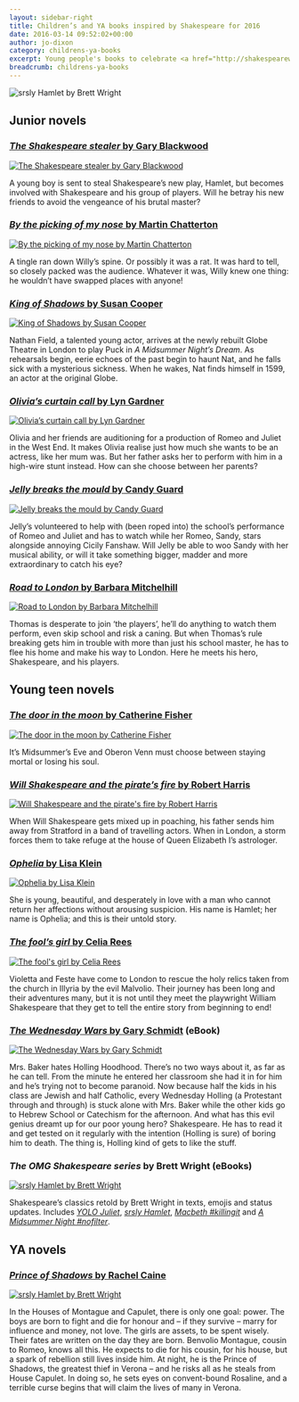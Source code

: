 ```yaml
---
layout: sidebar-right
title: Children’s and YA books inspired by Shakespeare for 2016
date: 2016-03-14 09:52:02+00:00
author: jo-dixon
category: childrens-ya-books
excerpt: Young people's books to celebrate <a href="http://shakespeareweek.org.uk/">Shakespeare Week</a>, which runs from 14-20 March.
breadcrumb: childrens-ya-books
---
```

![srsly Hamlet by Brett Wright](/images/featured/featured-srsly-hamlet.jpg)

## Junior novels

### [<cite>The Shakespeare stealer</cite> by Gary Blackwood](https://suffolk.spydus.co.uk/cgi-bin/spydus.exe/ENQ/OPAC/BIBENQ/9963374?QRY=CTIBIB%3C%20IRN(988496)&QRYTEXT=The%20Shakespeare%20stealer)

[![The Shakespeare stealer by Gary Blackwood](/images/article/the-shakespeare-stealer.jpg)](https://suffolk.spydus.co.uk/cgi-bin/spydus.exe/ENQ/OPAC/BIBENQ/9963374?QRY=CTIBIB%3C%20IRN(988496)&QRYTEXT=The%20Shakespeare%20stealer)

A young boy is sent to steal Shakespeare&#8217;s new play, Hamlet, but becomes involved with Shakespeare and his group of players. Will he betray his new friends to avoid the vengeance of his brutal master?

### [<cite>By the picking of my nose</cite> by Martin Chatterton](https://suffolk.spydus.co.uk/cgi-bin/spydus.exe/ENQ/OPAC/BIBENQ/9966038?QRY=CTIBIB%3C%20IRN(1093034)&QRYTEXT=By%20the%20picking%20of%20my%20nose)

[![By the picking of my nose by Martin Chatterton](/images/article/by-the-picking-of-my-nose.jpg)](https://suffolk.spydus.co.uk/cgi-bin/spydus.exe/ENQ/OPAC/BIBENQ/9963374?QRY=CTIBIB%3C%20IRN(988496)&QRYTEXT=The%20Shakespeare%20stealer)

A tingle ran down Willy&#8217;s spine. Or possibly it was a rat. It was hard to tell, so closely packed was the audience. Whatever it was, Willy knew one thing: he wouldn&#8217;t have swapped places with anyone!

### [<cite>King of Shadows</cite> by Susan Cooper](https://suffolk.spydus.co.uk/cgi-bin/spydus.exe/ENQ/OPAC/BIBENQ/9969405?QRY=CTIBIB%3C%20IRN(66965)&QRYTEXT=King%20of%20shadows)

[![King of Shadows by Susan Cooper](/images/article/king-of-shadows.jpg)](https://suffolk.spydus.co.uk/cgi-bin/spydus.exe/ENQ/OPAC/BIBENQ/9969405?QRY=CTIBIB%3C%20IRN(66965)&QRYTEXT=King%20of%20shadows)

Nathan Field, a talented young actor, arrives at the newly rebuilt Globe Theatre in London to play Puck in <cite>A Midsummer Night&#8217;s Dream</cite>. As rehearsals begin, eerie echoes of the past begin to haunt Nat, and he falls sick with a mysterious sickness. When he wakes, Nat finds himself in 1599, an actor at the original Globe.

### [<cite>Olivia’s curtain call</cite> by Lyn Gardner](https://suffolk.spydus.co.uk/cgi-bin/spydus.exe/ENQ/OPAC/BIBENQ/9973511?QRY=CTIBIB%3C%20IRN(21350504)&QRYTEXT=Olivia%27s%20curtain%20call)

[![Olivia’s curtain call by Lyn Gardner](/images/article/olivias-curtain-call.jpg)](https://suffolk.spydus.co.uk/cgi-bin/spydus.exe/ENQ/OPAC/BIBENQ/9973511?QRY=CTIBIB%3C%20IRN(21350504)&QRYTEXT=Olivia%27s%20curtain%20call)

Olivia and her friends are auditioning for a production of Romeo and Juliet in the West End. It makes Olivia realise just how much she wants to be an actress, like her mum was. But her father asks her to perform with him in a high-wire stunt instead. How can she choose between her parents?

### [<cite>Jelly breaks the mould</cite> by Candy Guard](https://suffolk.spydus.co.uk/cgi-bin/spydus.exe/ENQ/OPAC/BIBENQ/9979861?QRY=CTIBIB%3C%20IRN(56735994)&QRYTEXT=Jelly%20breaks%20the%20mould)

[![Jelly breaks the mould by Candy Guard](/images/article/jelly-breaks-the-mould.jpg)](https://suffolk.spydus.co.uk/cgi-bin/spydus.exe/ENQ/OPAC/BIBENQ/9979861?QRY=CTIBIB%3C%20IRN(56735994)&QRYTEXT=Jelly%20breaks%20the%20mould)

Jelly&#8217;s volunteered to help with (been roped into) the school&#8217;s performance of Romeo and Juliet and has to watch while her Romeo, Sandy, stars alongside annoying Cicily Fanshaw. Will Jelly be able to woo Sandy with her musical ability, or will it take something bigger, madder and more extraordinary to catch his eye?

### [<cite>Road to London</cite> by Barbara Mitchelhill](https://suffolk.spydus.co.uk/cgi-bin/spydus.exe/ENQ/OPAC/BIBENQ/9981585?QRY=CTIBIB%3C%20IRN(1468730)&QRYTEXT=Road%20to%20London)

[![Road to London by Barbara Mitchelhill](/images/article/road-to-london.jpg)](https://suffolk.spydus.co.uk/cgi-bin/spydus.exe/ENQ/OPAC/BIBENQ/9981585?QRY=CTIBIB%3C%20IRN(1468730)&QRYTEXT=Road%20to%20London)

Thomas is desperate to join &#8216;the players&#8217;, he&#8217;ll do anything to watch them perform, even skip school and risk a caning. But when Thomas&#8217;s rule breaking gets him in trouble with more than just his school master, he has to flee his home and make his way to London. Here he meets his hero, Shakespeare, and his players.

## Young teen novels

### [<cite>The door in the moon</cite> by Catherine Fisher](https://suffolk.spydus.co.uk/cgi-bin/spydus.exe/ENQ/OPAC/BIBENQ/9988231?QRY=CTIBIB%3C%20IRN(45622291)&QRYTEXT=The%20door%20in%20the%20moon)

[![The door in the moon by Catherine Fisher](/images/article/the-door-in-the-moon.jpg)](https://suffolk.spydus.co.uk/cgi-bin/spydus.exe/ENQ/OPAC/BIBENQ/9988231?QRY=CTIBIB%3C%20IRN(45622291)&QRYTEXT=The%20door%20in%20the%20moon)

It’s Midsummer’s Eve and Oberon Venn must choose between staying mortal or losing his soul.

### [<cite>Will Shakespeare and the pirate&#8217;s fire</cite> by Robert Harris](https://suffolk.spydus.co.uk/cgi-bin/spydus.exe/ENQ/OPAC/BIBENQ/9989987?QRY=CTIBIB%3C%20IRN(186253)&QRYTEXT=Will%20Shakespeare%20and%20the%20pirate%27s%20fire)

[![Will Shakespeare and the pirate's fire by Robert Harris](/images/article/will-shakespeare-and-the-pirates-fire.jpg)](https://suffolk.spydus.co.uk/cgi-bin/spydus.exe/ENQ/OPAC/BIBENQ/9989987?QRY=CTIBIB%3C%20IRN(186253)&QRYTEXT=Will%20Shakespeare%20and%20the%20pirate%27s%20fire)

When Will Shakespeare gets mixed up in poaching, his father sends him away from Stratford in a band of travelling actors. When in London, a storm forces them to take refuge at the house of Queen Elizabeth I&#8217;s astrologer.

### [<cite>Ophelia</cite> by Lisa Klein](https://suffolk.spydus.co.uk/cgi-bin/spydus.exe/ENQ/OPAC/BIBENQ/9992041?QRY=CTIBIB%3C%20IRN(114738)&QRYTEXT=Ophelia)

[![Ophelia by Lisa Klein](/images/article/ophelia.jpg)](https://suffolk.spydus.co.uk/cgi-bin/spydus.exe/ENQ/OPAC/BIBENQ/9992041?QRY=CTIBIB%3C%20IRN(114738)&QRYTEXT=Ophelia)

She is young, beautiful, and desperately in love with a man who cannot return her affections without arousing suspicion. His name is Hamlet; her name is Ophelia; and this is their untold story.

### [<cite>The fool&#8217;s girl</cite> by Celia Rees](https://suffolk.spydus.co.uk/cgi-bin/spydus.exe/ENQ/OPAC/BIBENQ/9993614?QRY=CTIBIB%3C%20IRN(124316)&QRYTEXT=The%20fool%27s%20girl)

[![The fool's girl by Celia Rees](/images/article/the-fools-girl.jpg)](https://suffolk.spydus.co.uk/cgi-bin/spydus.exe/ENQ/OPAC/BIBENQ/9993614?QRY=CTIBIB%3C%20IRN(124316)&QRYTEXT=The%20fool%27s%20girl)

Violetta and Feste have come to London to rescue the holy relics taken from the church in Illyria by the evil Malvolio. Their journey has been long and their adventures many, but it is not until they meet the playwright William Shakespeare that they get to tell the entire story from beginning to end!

### [<cite>The Wednesday Wars</cite> by Gary Schmidt](http://suffolklibraries.lib.overdrive.com/D28604DB-A015-41BA-93C3-5AC1BDEE0A51/10/50/en/ContentDetails.htm?id=95F4B1C9-7D3B-4D4A-854D-EA1243F4C0E2) (eBook)

[![The Wednesday Wars by Gary Schmidt](/images/article/the-wednesday-wars.jpg)](http://suffolklibraries.lib.overdrive.com/D28604DB-A015-41BA-93C3-5AC1BDEE0A51/10/50/en/ContentDetails.htm?id=95F4B1C9-7D3B-4D4A-854D-EA1243F4C0E2)

Mrs. Baker hates Holling Hoodhood. There&#8217;s no two ways about it, as far as he can tell. From the minute he entered her classroom she had it in for him and he&#8217;s trying not to become paranoid. Now because half the kids in his class are Jewish and half Catholic, every Wednesday Holling (a Protestant through and through) is stuck alone with Mrs. Baker while the other kids go to Hebrew School or Catechism for the afternoon. And what has this evil genius dreamt up for our poor young hero? Shakespeare. He has to read it and get tested on it regularly with the intention (Holling is sure) of boring him to death. The thing is, Holling kind of gets to like the stuff.

### <cite>The OMG Shakespeare series</cite> by Brett Wright (eBooks)

[![srsly Hamlet by Brett Wright](/images/article/srsly-hamlet.jpg)](http://suffolklibraries.lib.overdrive.com/D28604DB-A015-41BA-93C3-5AC1BDEE0A51/10/50/en/ContentDetails.htm?id=95F4B1C9-7D3B-4D4A-854D-EA1243F4C0E2)

Shakespeare&#8217;s classics retold by Brett Wright in texts, emojis and status updates. Includes <cite><a href="http://suffolklibraries.lib.overdrive.com/D28604DB-A015-41BA-93C3-5AC1BDEE0A51/10/50/en/ContentDetails.htm?id=7E35F31A-DC34-46F6-B846-102618D3DD6B">YOLO Juliet</a></cite>, <cite><a href="http://suffolklibraries.lib.overdrive.com/D28604DB-A015-41BA-93C3-5AC1BDEE0A51/10/50/en/ContentDetails.htm?id=5E41F3B1-05D6-430B-9AB1-D2B70417D63E">srsly Hamlet</a></cite>, <cite><a href="http://suffolklibraries.lib.overdrive.com/D28604DB-A015-41BA-93C3-5AC1BDEE0A51/10/50/en/ContentDetails.htm?id=8C919698-C0C7-4854-86C5-30D4D78F25AD">Macbeth #killingit</a></cite> and <cite><a href="http://suffolklibraries.lib.overdrive.com/D28604DB-A015-41BA-93C3-5AC1BDEE0A51/10/50/en/ContentDetails.htm?id=013A927F-DD56-455A-AF75-BCEF8B753EB1">A Midsummer Night #nofilter</a></cite>.

## YA novels

### [<cite>Prince of Shadows</cite> by Rachel Caine](https://suffolk.spydus.co.uk/cgi-bin/spydus.exe/ENQ/OPAC/BIBENQ/9999118?QRY=CTIBIB%3C%20IRN(36546322)&QRYTEXT=Prince%20of%20shadows)

[![srsly Hamlet by Brett Wright](/images/article/prince-of-shadows.jpg)](https://suffolk.spydus.co.uk/cgi-bin/spydus.exe/ENQ/OPAC/BIBENQ/9999118?QRY=CTIBIB%3C%20IRN(36546322)&QRYTEXT=Prince%20of%20shadows)

In the Houses of Montague and Capulet, there is only one goal: power. The boys are born to fight and die for honour and &#8211; if they survive &#8211; marry for influence and money, not love. The girls are assets, to be spent wisely. Their fates are written on the day they are born. Benvolio Montague, cousin to Romeo, knows all this. He expects to die for his cousin, for his house, but a spark of rebellion still lives inside him. At night, he is the Prince of Shadows, the greatest thief in Verona &#8211; and he risks all as he steals from House Capulet. In doing so, he sets eyes on convent-bound Rosaline, and a terrible curse begins that will claim the lives of many in Verona.
